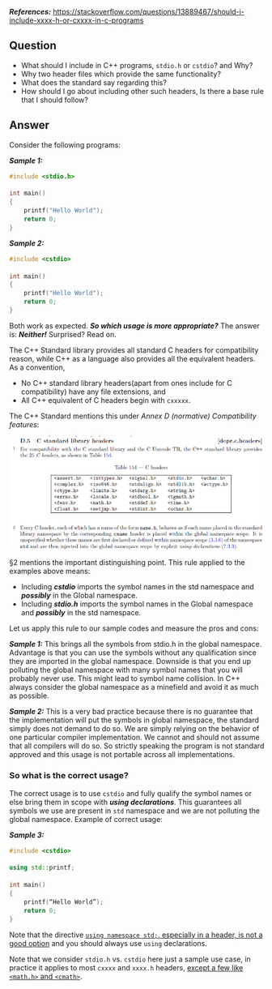 ***References:*** https://stackoverflow.com/questions/13889467/should-i-include-xxxx-h-or-cxxxx-in-c-programs

## Question

- What should I include in C++ programs, `stdio.h` or `cstdio`? and Why?
- Why two header files which provide the same functionality?
- What does the standard say regarding this?
- How should I go about including other such headers, Is there a base rule that I should follow?

## Answer

Consider the following programs:

***Sample 1:***

```c++
#include <stdio.h>

int main()
{
    printf("Hello World");
    return 0;
}
```

***Sample 2:***

```c++
#include <cstdio>

int main()
{
    printf("Hello World");
    return 0;
}
```

Both work as expected. ***So which usage is more appropriate?*** The answer is: ***Neither!*** Surprised? Read on.

The C++ Standard library provides all standard C headers for compatibility reason, while C++ as a language also provides all the equivalent headers. As a convention,

- No C++ standard library headers(apart from ones include for C compatibility) have any file extensions, and
- All C++ equivalent of C headers begin with `cxxxxx`.

The C++ Standard mentions this under *Annex D (normative) Compatibility features*:

![](../img/xxxxh-vs-cxxxx/fig1.png?raw=true)

§2 mentions the important distinguishing point. This rule applied to the examples above means:

- Including ***cstdio*** imports the symbol names in the std namespace and ***possibly*** in the Global namespace.
- Including ***stdio.h*** imports the symbol names in the Global namespace and ***possibly*** in the std namespace.

Let us apply this rule to our sample codes and measure the pros and cons:

***Sample 1:*** This brings all the symbols from stdio.h in the global namespace. Advantage is that you can use the symbols without any qualification since they are imported in the global namespace. Downside is that you end up polluting the global namespace with many symbol names that you will probably never use. This might lead to symbol name collision. In C++ always consider the global namespace as a minefield and avoid it as much as possible.

***Sample 2:*** This is a very bad practice because there is no guarantee that the implementation will put the symbols in global namespace, the standard simply does not demand to do so. We are simply relying on the behavior of one particular compiler implementation. We cannot and should not assume that all compilers will do so. So strictly speaking the program is not standard approved and this usage is not portable across all implementations.

### So what is the correct usage?

The correct usage is to use `cstdio` and fully qualify the symbol names or else bring them in scope with ***using declarations***. This guarantees all symbols we use are present in `std` namespace and we are not polluting the global namespace. Example of correct usage:

***Sample 3:***

```c++
#include <cstdio>

using std::printf;

int main()
{
    printf(“Hello World”);
    return 0;
}
```

Note that the directive [`using namespace std;`, especially in a header, is not a good option](https://stackoverflow.com/questions/1452721/why-is-using-namespace-std-considered-bad-practice) and you should always use `using` declarations.

Note that we consider `stdio.h` vs. `cstdio` here just a sample use case, in practice it applies to most `cxxxx` and `xxxx.h` headers, [except a few like `<math.h>` and `<cmath>`](https://stackoverflow.com/questions/8734230/math-interface-vs-cmath-in-c/8734292#8734292).
